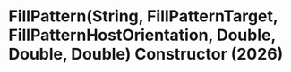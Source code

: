 # FillPattern(String, FillPatternTarget, FillPatternHostOrientation, Double, Double, Double) Constructor (2026)

﻿
